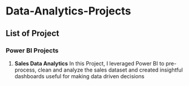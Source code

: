 # Data-Analytics-Projects
## List of Project
### Power BI Projects
1. **Sales Data Analytics**
   In this Project, I leveraged Power BI to pre-process, clean and analyze the sales dataset and created insightful dashboards useful for making data driven decisions
